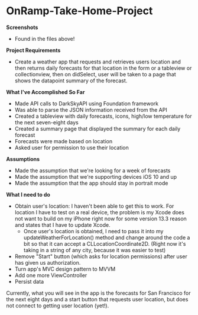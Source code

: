 # OnRamp-Take-Home-Project

<b>Screenshots</b>
- Found in the files above!

<b>Project Requirements</b>
- Create a weather app that requests and retrieves users location and then returns daily forecasts for that location in the form or a tableview or collectionview, then on didSelect, user will be taken to a page that shows the datapoint summary of the forecast.

<b>What I've Accomplished So Far</b>
- Made API calls to DarkSkyAPI using Foundation framework
- Was able to parse the JSON information received from the API
- Created a tableview with daily forecasts, icons, high/low temperature for the next seven-eight days 
- Created a summary page that displayed the summary for each daily forecast
- Forecasts were made based on location 
- Asked user for permission to use their location

<b>Assumptions</b>
- Made the assumption that we're looking for a week of forecasts
- Made the assumption that we're supporting devices iOS 10 and up
- Made the assumption that the app should stay in portrait mode

<b>What I need to do</b>
- Obtain user's location: I haven't been able to get this to work. For location I have to test on a real device, the problem is my Xcode does not want to build on my iPhone right now for some version 13.3 reason and states that I have to update Xcode.
  - Once user's location is obtained, I need to pass it into my updateWeatherForLocation() method and change around the code a bit so that it can accept a CLLocationCoordinate2D. (Right now it's taking in a string of any city, because it was easier to test)
- Remove "Start" button (which asks for location permissions) after user has given us authorization.
- Turn app's MVC design pattern to MVVM
- Add one more ViewController
- Persist data


Currently, what you will see in the app is the forecasts for San Francisco for the next eight days and a start button that requests user location, but does not connect to getting user location (yet!).
